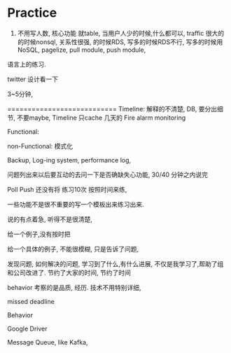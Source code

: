 # Practice

1. 不用写人数, 核心功能 就table, 当用户人少的时候,什么都可以,  traffic 很大的的时候nonsql, 关系性很强, 的时候RDS, 写多的时候RDS不行, 写多的时候用NoSQL, pagelize,  pull module, push module, 

语言上的练习.

twitter 设计看一下

3~5分钟, 




===========================
Timeline: 解释的不清楚, DB, 要分出细节, 不要maybe,  Timeline 只cache 几天的
Fire alarm monitoring

Functional:

non-Functional:
模式化

Backup, Log-ing system, performance log, 

问题列出来以后要互动的去问一下是否确缺失心功能, 30/40 分钟之内说完

Poll Push 还没有将 练习10次 按照时间来练,

一些功能不是很不重要的写一个模板出来练习出来.

说的有点着急, 听得不是很清楚, 

给一个例子,没有按时把

给一个具体的例子, 不能很模糊, 只是告诉了问题, 

发现问题, 如何解决的问题, 学习到了什么,有什么进展, 不仅是我学习了,帮助了组和公司改进了.
节约了大家的时间, 节约了时间


behavior 考察的是品质, 经历. 技术不用特别详细, 

missed deadline

Behavior 

Google Driver

Message Queue, like Kafka, 

